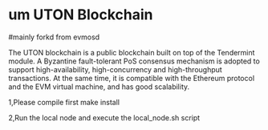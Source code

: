 # um UTON Blockchain

#mainly forkd from evmosd

The UTON blockchain is a public blockchain built on top of the Tendermint module. A Byzantine fault-tolerant PoS consensus mechanism is adopted to support high-availability, high-concurrency and high-throughput transactions. At the same time, it is compatible with the Ethereum protocol and the EVM virtual machine, and has good scalability.

1,Please compile first
make install

2,Run the local node and execute the local_node.sh script